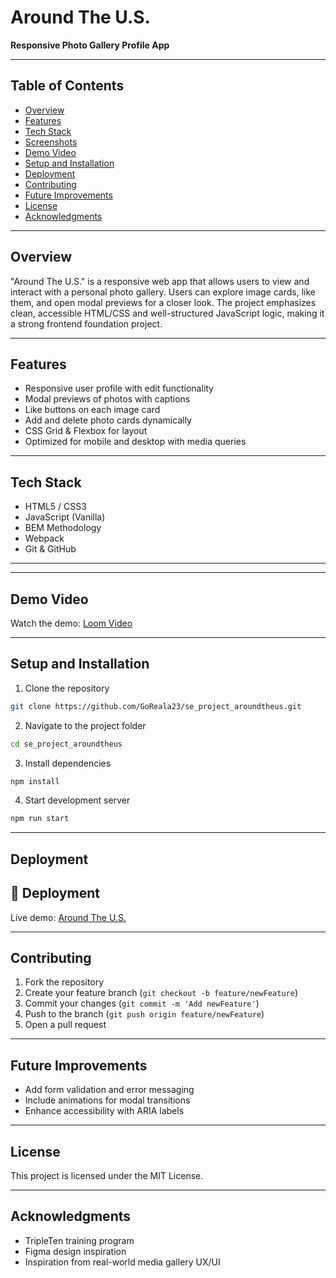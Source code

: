 # Around The U.S.

**Responsive Photo Gallery Profile App**

---

##  Table of Contents

- [Overview](#overview)
- [Features](#features)
- [Tech Stack](#tech-stack)
- [Screenshots](#screenshots)
- [Demo Video](#demo-video)
- [Setup and Installation](#setup-and-installation)
- [Deployment](#deployment)
- [Contributing](#contributing)
- [Future Improvements](#future-improvements)
- [License](#license)
- [Acknowledgments](#acknowledgments)

---

##  Overview

"Around The U.S." is a responsive web app that allows users to view and interact with a personal photo gallery. Users can explore image cards, like them, and open modal previews for a closer look. The project emphasizes clean, accessible HTML/CSS and well-structured JavaScript logic, making it a strong frontend foundation project.

---

##  Features

-  Responsive user profile with edit functionality
-  Modal previews of photos with captions
-  Like buttons on each image card
-  Add and delete photo cards dynamically
-  CSS Grid & Flexbox for layout
-  Optimized for mobile and desktop with media queries

---

##  Tech Stack

- HTML5 / CSS3
- JavaScript (Vanilla)
- BEM Methodology
- Webpack
- Git & GitHub

---



---

##  Demo Video

Watch the demo: [Loom Video](https://www.loom.com/share/ddafe79970524965b6fa076b7f4be275?sid=b7d28da7-d9d4-4aca-a6ad-2d8e0a9ebdbf)

---

##  Setup and Installation

1. Clone the repository

```bash
git clone https://github.com/GoReala23/se_project_aroundtheus.git
```

2. Navigate to the project folder

```bash
cd se_project_aroundtheus
```

3. Install dependencies

```bash
npm install
```

4. Start development server

```bash
npm run start
```

---

##  Deployment

## 🚀 Deployment

Live demo: [Around The U.S.](https://goreala23.github.io/se_project_aroundtheus/)


---

##  Contributing

1. Fork the repository
2. Create your feature branch (`git checkout -b feature/newFeature`)
3. Commit your changes (`git commit -m 'Add newFeature'`)
4. Push to the branch (`git push origin feature/newFeature`)
5. Open a pull request

---

##  Future Improvements

- Add form validation and error messaging
- Include animations for modal transitions
- Enhance accessibility with ARIA labels

---

##  License

This project is licensed under the MIT License.

---

##  Acknowledgments

- TripleTen training program
- Figma design inspiration
- Inspiration from real-world media gallery UX/UI
